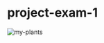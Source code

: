 # project-exam-1

![my-plants](https://github.com/nellysme/project-exam-1/assets/95544187/b48cf950-5dfe-43b3-bd23-886e02d2884e)
